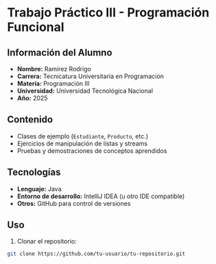 # Trabajo Práctico III - Programación Funcional

## Información del Alumno
- **Nombre:** Ramírez Rodrigo
- **Carrera:** Tecnicatura Universitaria en Programación
- **Materia:** Programación III
- **Universidad:** Universidad Tecnológica Nacional
- **Año:** 2025

## Contenido
- Clases de ejemplo (`Estudiante`, `Producto`, etc.)
- Ejercicios de manipulación de listas y streams
- Pruebas y demostraciones de conceptos aprendidos

## Tecnologías
- **Lenguaje:** Java
- **Entorno de desarrollo:** IntelliJ IDEA (u otro IDE compatible)
- **Otros:** GitHub para control de versiones

## Uso
1. Clonar el repositorio:
```bash
git clone https://github.com/tu-usuario/tu-repositorio.git
